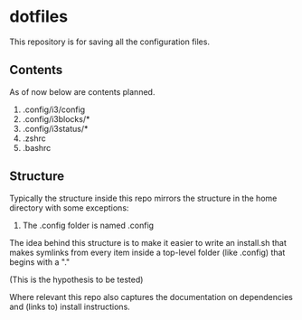 # dotfiles

This repository is for saving all the configuration files.

## Contents

As of now below are contents planned.

1. .config/i3/config
2. .config/i3blocks/*
3. .config/i3status/*
4. .zshrc
5. .bashrc

## Structure

Typically the structure inside this repo mirrors the structure in the
home directory with some exceptions:
1. The .config folder is named .config


The idea behind this structure is to make it easier to write an
install.sh that makes symlinks from every item inside a top-level
folder (like .config) that begins with a "."

(This is the hypothesis to be tested)

Where relevant this repo also captures the documentation on
dependencies and (links to) install instructions.



